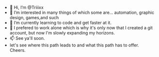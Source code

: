 - 👋 Hi, I’m @Triiixx
- 👀 I’m interested in many things of which some are... automation, graphic design, games,and such
- 🌱 I’m currently learning to code and get faster at it.
- 💞️ I prefered to work alone which is why it's only now that I created a git account, but now I'm slowly expanding my horizons.
- 📫 See ya'll soon.
- let's see where this path leads to and what this path has to offer. Cheers.

<!---
Triiixx/Triiixx is a ✨ special ✨ repository because its `README.md` (this file) appears on your GitHub profile.
You can click the Preview link to take a look at your changes.
--->
